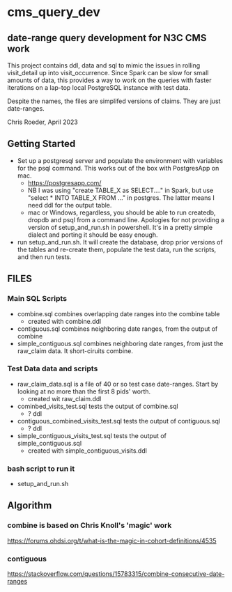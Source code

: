 # cms_query_dev
## date-range query development for N3C CMS work

This project contains ddl, data and sql to mimic the issues in rolling visit_detail up
into visit_occurrence. Since Spark can be slow for small amounts of data, this provides
a way to work on the queries with faster iterations on a lap-top local PostgreSQL instance
with test data.

Despite the names, the files are simplifed versions of claims. They are just date-ranges.

Chris Roeder, April 2023


## Getting Started
- Set up a postgresql server and populate the environment with variables for the psql command.  This works out of the box with PostgresApp on mac.
  - https://postgresapp.com/
  - NB I was using "create TABLE_X as SELECT...." in Spark, but use "select * INTO TABLE_X FROM ..." in postgres. The latter means I need ddl for the output table.
  - mac or Windows, regardless,  you should be able to run createdb, dropdb and psql from a command line. Apologies for not providing a version of  setup_and_run.sh in powershell. It's in a pretty simple dialect and porting it should be easy enough.
- run setup_and_run.sh. It will create the database, drop prior versions of the tables and re-create them, populate the test data, run the scripts, and then run tests.

## FILES
### Main SQL Scripts
- combine.sql combines overlapping date ranges into the combine table
  - created with combine.ddl
- contiguous.sql combines neighboring date ranges, from the output of combine
- simple_contiguous.sql combines neighboring date ranges, from just the raw_claim data. It short-ciruits combine.

### Test Data data and scripts
- raw_claim_data.sql is a file of 40 or so test case date-ranges. Start by looking at no more than the first 8 pids' worth.
  - created wit raw_claim.ddl
- cominbed_visits_test.sql tests the output of combine.sql
  - ? ddl
- contiguous_combined_visits_test.sql tests the output of contiguous.sql
  - ? ddl
- simple_contiguous_visits_test.sql tests the output of simple_contiguous.sql
  - created with simple_contiguous_visits.ddl

### bash script to run it
- setup_and_run.sh


## Algorithm

### combine is based on Chris Knoll's 'magic' work 
https://forums.ohdsi.org/t/what-is-the-magic-in-cohort-definitions/4535

### contiguous
https://stackoverflow.com/questions/15783315/combine-consecutive-date-ranges 


